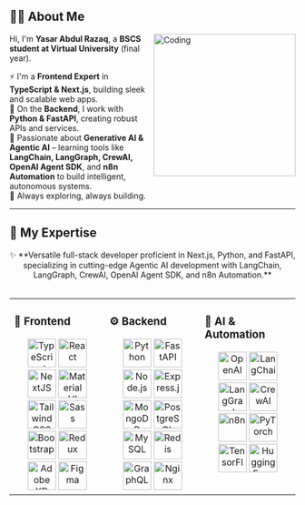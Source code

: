 <div align="left">

## 👨‍💻 About Me  

<img align="right" alt="Coding" width="250" src="https://raw.githubusercontent.com/rajput2107/rajput2107/master/Assets/Developer.gif"/>  

Hi, I'm **Yasar Abdul Razaq**, a **BSCS student at Virtual University** (final year).  

⚡ I'm a **Frontend Expert** in **TypeScript & Next.js**, building sleek and scalable web apps.  
🐍 On the **Backend**, I work with **Python & FastAPI**, creating robust APIs and services.  
🧠 Passionate about **Generative AI & Agentic AI** – learning tools like **LangChain, LangGraph, CrewAI, OpenAI Agent SDK**, and **n8n Automation** to build intelligent, autonomous systems.  
🚀 Always exploring, always building.  

</div>  

---

## 🚀 My Expertise  
<div align="center">  
✨ **Versatile full-stack developer proficient in Next.js, Python, and FastAPI, specializing in cutting-edge Agentic AI development with LangChain, LangGraph, CrewAI, OpenAI Agent SDK, and n8n Automation.**  
</div>  

<br/>  

<table><tr><td valign="top" width="33%">

### 🎨 Frontend  
<div align="center">  
<a href="https://www.typescriptlang.org/" target="_blank"><img src="https://profilinator.rishav.dev/skills-assets/typescript-original.svg" alt="TypeScript" height="50" /></a>  
<a href="https://reactjs.org/" target="_blank"><img src="https://profilinator.rishav.dev/skills-assets/react-original-wordmark.svg" alt="React" height="50" /></a>  
<a href="https://nextjs.org/" target="_blank"><img src="https://profilinator.rishav.dev/skills-assets/nextjs.png" alt="NextJS" height="50" /></a>  
<a href="https://mui.com/" target="_blank"><img src="https://profilinator.rishav.dev/skills-assets/mui.png" alt="Material UI" height="50" /></a>  
<a href="https://tailwindcss.com/" target="_blank"><img src="https://profilinator.rishav.dev/skills-assets/tailwindcss.svg" alt="Tailwind CSS" height="50" /></a>  
<a href="https://sass-lang.com/" target="_blank"><img src="https://profilinator.rishav.dev/skills-assets/sass-original.svg" alt="Sass" height="50" /></a>  
<a href="https://getbootstrap.com/" target="_blank"><img src="https://profilinator.rishav.dev/skills-assets/bootstrap-plain.svg" alt="Bootstrap" height="50" /></a>  
<a href="https://redux.js.org/" target="_blank"><img src="https://profilinator.rishav.dev/skills-assets/redux-original.svg" alt="Redux" height="50" /></a>  
<a href="https://www.adobe.com/products/xd.html" target="_blank"><img src="https://profilinator.rishav.dev/skills-assets/adobexd.png" alt="Adobe XD" height="50" /></a>  
<a href="https://figma.com/" target="_blank"><img src="https://profilinator.rishav.dev/skills-assets/figma-icon.svg" alt="Figma" height="50" /></a>  
</div>  

</td><td valign="top" width="33%">

### ⚙️ Backend  
<div align="center">  
<a href="https://www.python.org/" target="_blank"><img src="https://profilinator.rishav.dev/skills-assets/python-original.svg" alt="Python" height="50" /></a>  
<a href="https://fastapi.tiangolo.com/" target="_blank"><img src="https://cdn.worldvectorlogo.com/logos/fastapi.svg" alt="FastAPI" height="50" /></a>  
<a href="https://nodejs.org/" target="_blank"><img src="https://profilinator.rishav.dev/skills-assets/nodejs-original-wordmark.svg" alt="Node.js" height="50" /></a>  
<a href="https://expressjs.com/" target="_blank"><img src="https://profilinator.rishav.dev/skills-assets/express-original-wordmark.svg" alt="Express.js" height="50" /></a>  
<a href="https://www.mongodb.com/" target="_blank"><img src="https://profilinator.rishav.dev/skills-assets/mongodb-original-wordmark.svg" alt="MongoDB" height="50" /></a>  
<a href="https://www.postgresql.org/" target="_blank"><img src="https://profilinator.rishav.dev/skills-assets/postgresql-original-wordmark.svg" alt="PostgreSQL" height="50" /></a>  
<a href="https://www.mysql.com/" target="_blank"><img src="https://profilinator.rishav.dev/skills-assets/mysql-original-wordmark.svg" alt="MySQL" height="50" /></a>  
<a href="https://redis.io/" target="_blank"><img src="https://profilinator.rishav.dev/skills-assets/redis-original-wordmark.svg" alt="Redis" height="50" /></a>  
<a href="https://graphql.org/" target="_blank"><img src="https://profilinator.rishav.dev/skills-assets/graphql.png" alt="GraphQL" height="50" /></a>  
<a href="https://www.nginx.com/" target="_blank"><img src="https://profilinator.rishav.dev/skills-assets/nginx-original.svg" alt="Nginx" height="50" /></a>  
</div>  

</td><td valign="top" width="33%">

### 🤖 AI & Automation  
<div align="center">  
<a href="https://platform.openai.com/" target="_blank"><img src="https://seeklogo.com/images/O/openai-logo-8B9BFEDC26-seeklogo.com.png" alt="OpenAI" height="50" /></a>  
<a href="https://www.langchain.com/" target="_blank"><img src="https://avatars.githubusercontent.com/u/126733545?s=200&v=4" alt="LangChain" height="50" /></a>  
<a href="https://www.langchain.com/langgraph" target="_blank"><img src="https://avatars.githubusercontent.com/u/163462423?s=200&v=4" alt="LangGraph" height="50" /></a>  
<a href="https://www.crewai.com/" target="_blank"><img src="https://avatars.githubusercontent.com/u/146276402?s=200&v=4" alt="CrewAI" height="50" /></a>  
<a href="https://n8n.io/" target="_blank"><img src="https://avatars.githubusercontent.com/u/45487711?s=200&v=4" alt="n8n" height="50" /></a>  
<a href="https://pytorch.org/" target="_blank"><img src="https://profilinator.rishav.dev/skills-assets/pytorch-icon.svg" alt="PyTorch" height="50" /></a>  
<a href="https://www.tensorflow.org/" target="_blank"><img src="https://profilinator.rishav.dev/skills-assets/tensorflow-icon.svg" alt="TensorFlow" height="50" /></a>  
<a href="https://huggingface.co/" target="_blank"><img src="https://huggingface.co/front/assets/huggingface_logo-noborder.svg" alt="Hugging Face" height="50" /></a>  
</div>  

</td></tr></table>  
